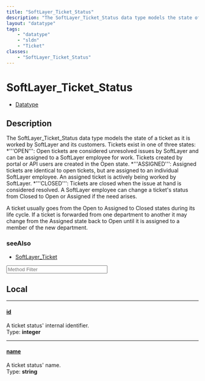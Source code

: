 ```yaml
---
title: "SoftLayer_Ticket_Status"
description: "The SoftLayer_Ticket_Status data type models the state of a ticket as it is worked by SoftLayer and its customers. Ticke... "
layout: "datatype"
tags:
    - "datatype"
    - "sldn"
    - "Ticket"
classes:
    - "SoftLayer_Ticket_Status"
---
```


# SoftLayer_Ticket_Status
<div id='service-datatype'>
    <ul id='sldn-reference-tabs'>
        <li id='datatype'> <a href='/reference/datatypes/SoftLayer_Ticket_Status' >Datatype</a></li>
    </ul>
</div>

## Description 
The SoftLayer_Ticket_Status data type models the state of a ticket as it is worked by SoftLayer and its customers. Tickets exist in one of three states: 
*'''OPEN''': Open tickets are considered unresolved issues by SoftLayer and can be assigned to a SoftLayer employee for work. Tickets created by portal or API users are created in the Open state.
*'''ASSIGNED''': Assigned tickets are identical to open tickets, but are assigned to an individual SoftLayer employee. An assigned ticket is actively being worked by SoftLayer.
*'''CLOSED''': Tickets are closed when the issue at hand is considered resolved. A SoftLayer employee can change a ticket's status from Closed to Open or Assigned if the need arises.


A ticket usually goes from the Open to Assigned to Closed states during its life cycle. If a ticket is forwarded from one department to another it may change from the Assigned state back to Open until it is assigned to a member of the new department. 



### seeAlso

* [SoftLayer_Ticket](/reference/services/SoftLayer_Ticket )




<!-- Service Filer BEGIN -->
<div class="view-filters">
        <div class="clearfix">
            <div class="search-input-box">
                <input placeholder="Method Filter" onkeyup="titleSearch(inputId='prop-input', divId='properties', elementClass='prop-row')" 
                    type="text" id="prop-input" value="" size="30" maxlength="128" class="form-text">
            </div>
        </div>
</div>
<!-- Service Filer END -->

<div id="properties" class="content">
<div id="localProperties" class="prop-content" >

## Local
-----
[id]: #id
#### [id]
A ticket status' internal identifier.  
<span class="type-label">Type: </span>**integer**

-----
[name]: #name
#### [name]
A ticket status' name.  
<span class="type-label">Type: </span>**string**

</div>
<!-- LOCAL PROPERTY END -->

</div>


